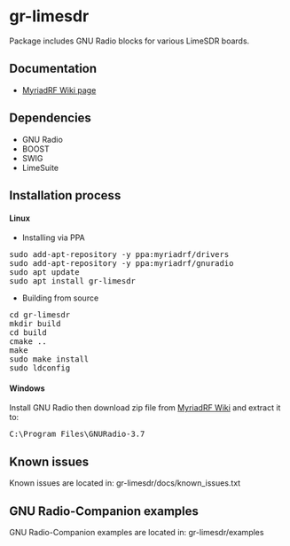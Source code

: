 # gr-limesdr

Package includes GNU Radio blocks for various LimeSDR boards.

## Documentation

* [MyriadRF Wiki page](https://wiki.myriadrf.org/Gr-limesdr_Plugin_for_GNURadio)

## Dependencies
 
* GNU Radio
* BOOST
* SWIG
* LimeSuite

## Installation process

#### Linux

* Installing via PPA
<pre>
sudo add-apt-repository -y ppa:myriadrf/drivers
sudo add-apt-repository -y ppa:myriadrf/gnuradio
sudo apt update
sudo apt install gr-limesdr
</pre>

* Building from source
<pre>
cd gr-limesdr
mkdir build
cd build
cmake ..
make
sudo make install
sudo ldconfig
</pre>

#### Windows

Install GNU Radio then download zip file from [MyriadRF Wiki](http://downloads.myriadrf.org/project/limesuite/19.01/GNU_Radio_windows_19.01.zip) and extract it to:
<pre>
C:\Program Files\GNURadio-3.7
</pre>

## Known issues

Known issues are located in:
gr-limesdr/docs/known_issues.txt

## GNU Radio-Companion examples

GNU Radio-Companion examples are located in:
gr-limesdr/examples
